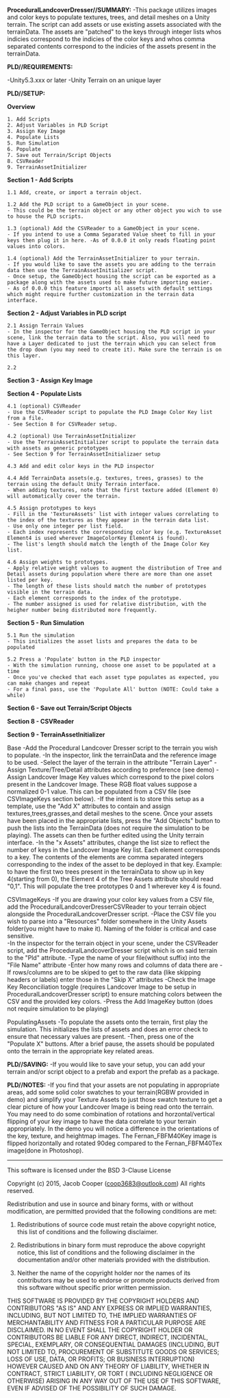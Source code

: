 **ProceduralLandcoverDresser//SUMMARY:**
 -This package utilizes images and color keys to populate textures, trees, and detail meshes on a Unity terrain. The script can add assets or use existing assets associated with the terrainData. The assets are "patched" to the keys through integer lists whos indicies correspond to the indicies of the color keys and whos comma separated contents correspond to the indicies of the assets present in the terrainData. 

**PLD//REQUIREMENTS:**

 -Unity5.3.xxx or later
 -Unity Terrain on an unique layer

**PLD//SETUP:**

 **Overview**
 
	1. Add Scripts
	2. Adjust Variables in PLD Script
	3. Assign Key Image
	4. Populate Lists
	5. Run Simulation
	6. Populate
	7. Save out Terrain/Script Objects
	8. CSVReader
	9. TerrainAssetInitializer
 
 **Section 1 \- Add Scripts**

	1.1 Add, create, or import a terrain object.

	1.2 Add the PLD script to a GameObject in your scene.
	- This could be the terrain object or any other object you wich to use to house the PLD scripts.

	1.3 (optional) Add the CSVReader to a GameObject in your scene.
	- If you intend to use a Comma Separated Value sheet to fill in your keys then plug it in here. -As of 0.0.0 it only reads floating point values into colors.

	1.4 (optional) Add the TerrainAssetInitializer to your terrain.
	- If you would like to save the assets you are adding to the terrain data then use the TerrainAssetInitializer script. 
	- Once setup, the GameObject housing the script can be exported as a package along with the assets used to make future importing easier. 
	- As of 0.0.0 this feature imports all assets with default settings which might require further customization in the terrain data interface.	

 **Section 2 \- Adjust Variables in PLD script**
 
	2.1 Assign Terrain Values
	- In the inspector for the GameObject housing the PLD script in your scene, link the terrain data to the script. Also, you will need to have a Layer dedicated to just the terrain which you can select from the drop down (you may need to create it). Make sure the terrain is on this layer.
	
	2.2 
	
**Section 3 \- Assign Key Image**

**Section 4 \- Populate Lists**

	4.1 (optional) CSVReader
	- Use the CSVReader script to populate the PLD Image Color Key list from a file.
	- See Section 8 for CSVReader setup.
	
	4.2 (optional) Use TerrainAssetInitializer 
	- Use the TerrainAssetInitializer script to populate the terrain data with assets as generic prototypes
	- See Section 9 for TerrainAssetInitializaer setup
	
	4.3 Add and edit color keys in the PLD inspector

	4.4 Add TerrainData assets(e.g. textures, trees, grasses) to the terrain using the default Unity Terrain interface.
	- When adding textures, note that the first texture added (Element 0) will automatically cover the terrain.
	
	4.5 Assign prototypes to keys
	- Fill in the 'TextureAssets' list with integer values correlating to the index of the textures as they appear in the terrain data list.
	- Use only one integer per list field.
	- Each index represents the corresponding color key (e.g. TextureAsset Element4 is used wherever ImageColorKey Element4 is found).
	- The list's length should match the length of the Image Color Key list.
	
	4.6 Assign weights to prototypes.
	- Apply relative weight values to augment the distribution of Tree and Detail assets during population where there are more than one asset listed per key.
	- The length of these lists should match the number of prototypes visible in the terrain data.
	- Each element corresponds to the index of the prototype.
	- The number assigned is used for relative distribution, with the heigher number being distributed more frequently.

**Section 5 \- Run Simulation**

	5.1 Run the simulation
	- This initializes the asset lists and prepares the data to be populated
	
	5.2 Press a 'Populate' button in the PLD inspector
	- With the simulation running, choose one asset to be populated at a time
	- Once you've checked that each asset type populates as expected, you can make changes and repeat
	- For a final pass, use the 'Populate All' button (NOTE: Could take a while)

**Section 6 \- Save out Terrain/Script Objects**

**Section 8 \- CSVReader**

**Section 9 \- TerrainAssetInitializer**


Base
 -Add the Procedural Landcover Dresser script to the terrain you wish to populate.
 -In the inspector, link the terrainData and the reference image to be used.
 -Select the layer of the terrain in the attribute "Terrain Layer"
 -Assign Texture/Tree/Detail attributes according to preference (see demo)
 -Assign Landcover Image Key values which correspond to the pixel colors present in the Landcover Image. These RGB float values suppose a normalized 0-1 value. This can be populated from a CSV file (see CSVImageKeys section below).
 -If the intent is to store this setup as a template, use the "Add X" attributes to contain and assign textures,trees,grasses,and detail meshes to the scene. Once your assets have been placed in the appropriate lists, press the "Add Objects" button to push the lists into the TerrainData (does not require the simulation to be playing). The assets can then be further edited using the Unity terrain interface.
 -In the "x Assets" attributes, change the list size to reflect the number of keys in the Landcover Image Key list. Each element corresponds to a key. The contents of the elements are comma separated integers corresponding to the index of the asset to be deployed in that key. Example: to have the first two trees present in the terrainData to show up in key 4(starting from 0), the Element 4 of the Tree Assets attribute should read "0,1". This will populate the tree prototypes 0 and 1 wherever key 4 is found.

CSVImageKeys
 -If you are drawing your color key values from a CSV file, add the ProceduralLandcoverDresserCSVReader to your terrain object alongside the ProceduralLandcoverDresser script.
 -Place the CSV file you wish to parse into a "Resources" folder somewhere in the Unity Assets folder(you might have to make it). Naming of the folder is critical and case sensitive.  
 -In the inspector for the terrain object in your scene, under the CSVReader script, add the ProceduralLandcoverDresser script which is on said terrain to the "Pld" attribute.
 -Type the name of your file(without suffix) into the "File Name" attribute
 -Enter how many rows and columns of data there are
 -If rows/columns are to be skiped to get to the raw data (like skipping headers or labels) enter those in the "Skip X" attributes
 -Check the Image Key Reconciliation toggle (requires Landcover Image to be setup in ProceduralLandcoverDresser script) to ensure matching colors between the CSV and the provided key colors.
 -Press the Add ImageKey button (does not require simulation to be playing)

PopulatingAssets
 -To populate the assets onto the terrain, first play the simulation. This initializes the lists of assets and does an error check to ensure that necessary values are present. 
 -Then, press one of the "Populate X" buttons. After a brief pause, the assets should be populated onto the terrain in the appropriate key related areas.

**PLD//SAVING:**
 -If you would like to save your setup, you can add your terrain and/or script object to a prefab and export the prefab as a package. 

**PLD//NOTES:**
 -If you find that your assets are not populating in appropriate areas, add some solid color swatches to your terrain(RGBW provided in demo) and simplify your Texture Assets to just those swatch texture to get a clear picture of how your Landcover Image is being read onto the terrain. You may need to do some combination of rotations and horzontal/vertical flipping of your key image to have the data correlate to your terrain appropriately. In the demo you will notice a difference in the orientations of the key, texture, and heightmap images. The Fernan_FBFM40Key image is flipped horizontally and rotated 90deg compared to the Fernan_FBFM40Tex image(done in Photoshop). 

-------------------------------------------
This software is licensed under the BSD 3-Clause License

Copyright (c) 2015, Jacob Cooper (coop3683@outlook.com)
All rights reserved.

Redistribution and use in source and binary forms, with or without modification, 
are permitted provided that the following conditions are met:

1. Redistributions of source code must retain the above copyright notice, this 
   list of conditions and the following disclaimer.

2. Redistributions in binary form must reproduce the above copyright notice, 
   this list of conditions and the following disclaimer in the documentation 
   and/or other materials provided with the distribution.

3. Neither the name of the copyright holder nor the names of its contributors 
   may be used to endorse or promote products derived from this software without 
   specific prior written permission.

THIS SOFTWARE IS PROVIDED BY THE COPYRIGHT HOLDERS AND CONTRIBUTORS "AS IS" AND 
ANY EXPRESS OR IMPLIED WARRANTIES, INCLUDING, BUT NOT LIMITED TO, THE IMPLIED 
WARRANTIES OF MERCHANTABILITY AND FITNESS FOR A PARTICULAR PURPOSE ARE 
DISCLAIMED. IN NO EVENT SHALL THE COPYRIGHT HOLDER OR CONTRIBUTORS BE LIABLE FOR 
ANY DIRECT, INDIRECT, INCIDENTAL, SPECIAL, EXEMPLARY, OR CONSEQUENTIAL DAMAGES 
(INCLUDING, BUT NOT LIMITED TO, PROCUREMENT OF SUBSTITUTE GOODS OR SERVICES; 
LOSS OF USE, DATA, OR PROFITS; OR BUSINESS INTERRUPTION) HOWEVER CAUSED AND ON 
ANY THEORY OF LIABILITY, WHETHER IN CONTRACT, STRICT LIABILITY, OR TORT (
INCLUDING NEGLIGENCE OR OTHERWISE) ARISING IN ANY WAY OUT OF THE USE OF THIS 
SOFTWARE, EVEN IF ADVISED OF THE POSSIBILITY OF SUCH DAMAGE.

